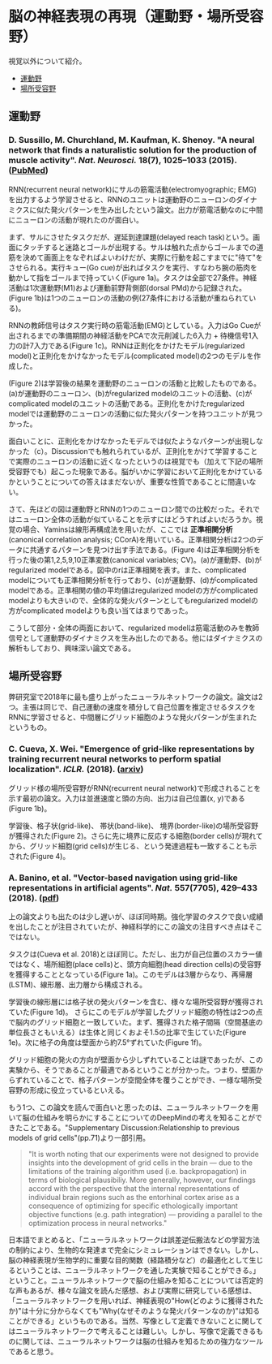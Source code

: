 # 脳の神経表現の再現（運動野・場所受容野）
視覚以外について紹介。

- [運動野](#運動野)
- [場所受容野](#場所受容野)

## 運動野
### D. Sussillo, M. Churchland, M. Kaufman, K. Shenoy. "A neural network that finds a naturalistic solution for the production of muscle activity". *Nat. Neurosci.* **18**(7), 1025–1033 (2015). ([PubMed](https://www.ncbi.nlm.nih.gov/pubmed/26075643))
RNN(recurrent neural network)にサルの筋電活動(electromyographic; EMG)を出力するよう学習させると、RNNのユニットは運動野のニューロンのダイナミクスに似た発火パターンを生み出したという論文。出力が筋電活動なのに中間にニューロンの活動が現れたのが面白い。  

まず、サルにさせたタスクだが、遅延到達課題(delayed reach task)という。画面にタッチすると迷路とゴールが出現する。サルは触れた点からゴールまでの道筋を決めて画面上をなぞればよいわけだが、実際に行動を起こすまでに"待て"をさせられる。実行キュー(Go cue)が出ればタスクを実行、すなわち腕の筋肉を動かして指をゴールまで持っていく(Figure 1a)。タスクは全部で27条件。神経活動は1次運動野(M1)および運動前野背側部(dorsal PMd)から記録された。(Figure 1b)は1つのニューロンの活動の例(27条件における活動が重ねられている)。  

RNNの教師信号はタスク実行時の筋電活動(EMG)としている。入力はGo Cueが出されるまでの準備期間の神経活動をPCAで次元削減した6入力 + 待機信号1入力の計7入力である(Figure 1c)。RNNは正則化をかけたモデル(regularized model)と正則化をかけなかったモデル(complicated model)の2つのモデルを作成した。  

(Figure 2)は学習後の結果を運動野のニューロンの活動と比較したものである。(a)が運動野のニューロン、(b)がregularized modelのユニットの活動、(c)がcomplicated modelのユニットの活動である。正則化をかけたregularized modelでは運動野のニューロンの活動に似た発火パターンを持つユニットが見つかった。  

面白いことに、正則化をかけなかったモデルでは似たようなパターンが出現しなかった（c）。Discussionでも触れられているが、正則化をかけて学習することで実際のニューロンの活動に近くなったというのは視覚でも（加えて下記の場所受容野でも）起こった現象である。脳がいかに学習において正則化をかけているかということについての答えはまだないが、重要な性質であることに間違いない。  

さて、先ほどの図は運動野とRNNの1つのニューロン間での比較だった。それではニューロン全体の活動が似ていることを示すにはどうすればよいだろうか。視覚の場合、Yaminsは線形再構成法を用いたが、ここでは **正準相関分析**(canonical correlation analysis; CCorA)を用いている。正準相関分析は2つのデータに共通するパターンを見つけ出す手法である。(Figure 4)は正準相関分析を行った後の第1,2,5,9,10正準変数(canonical variables; CV)。(a)が運動野、(b)がregularized modelである。図中のrは正準相関を表す。また、complicated modelについても正準相関分析を行っており、(c)が運動野、(d)がcomplicated modelである。正準相関の値の平均値はregularized modelの方がcomplicated modelよりも大きいので、全体的な発火パターンとしてもregularized modelの方がcomplicated modelよりも良い当てはまりであった。  

こうして部分・全体の両面において、regularized modelは筋電活動のみを教師信号として運動野のダイナミクスを生み出したのである。他にはダイナミクスの解析もしており、興味深い論文である。  

## 場所受容野
弊研究室で2018年に最も盛り上がったニューラルネットワークの論文。論文は2つ。主張は同じで、自己運動の速度を積分して自己位置を推定させるタスクをRNNに学習させると、中間層にグリッド細胞のような発火パターンが生まれたというもの。  
### C. Cueva, X. Wei. "Emergence of grid-like representations by training recurrent neural networks to perform spatial localization". *ICLR.* (2018). ([arxiv](https://arxiv.org/abs/1803.07770))
グリッド様の場所受容野がRNN(recurrent neural network)で形成されることを示す最初の論文。入力は並進速度と頭の方向、出力は自己位置(x, y)である(Figure 1b)。  

学習後、格子状(grid-like)、 帯状(band-like)、 境界(border-like)の場所受容野が獲得された(Figure 2)。さらに先に境界に反応する細胞(border cells)が現れてから、グリッド細胞(grid cells)が生じる、という発達過程も一致することも示された(Figure 4)。

### A. Banino, et al. "Vector-based navigation using grid-like representations in artificial agents". *Nat.* **557**(7705), 429–433 (2018). ([pdf](https://deepmind.com/documents/201/Vector-based%20Navigation%20using%20Grid-like%20Representations%20in%20Artificial%20Agents.pdf))
上の論文よりも出たのは少し遅いが、ほぼ同時期。強化学習のタスクで良い成績を出したことが注目されていたが、神経科学的にこの論文の注目すべき点はそこではない。  

タスクは(Cueva et al. 2018)とほぼ同じ。ただし、出力が自己位置のスカラー値ではなく、場所細胞(place cells)と、頭方向細胞(head direction cells)の受容野を獲得することとなっている(Figure 1a)。このモデルは3層からなり、再帰層(LSTM)、線形層、出力層から構成される。  

学習後の線形層には格子状の発火パターンを含む、様々な場所受容野が獲得されていた(Figure 1d)。 さらにこのモデルが学習したグリッド細胞の特性は2つの点で脳内のグリッド細胞と一致していた。まず、獲得された格子間隔（空間基底の単位長さともいえる）は生体と同じくおよそ1.5の比率で生じていた(Figure 1e)。次に格子の角度は壁面から約7.5°ずれていた(Figure 1f)。  

グリッド細胞の発火の方向が壁面から少しずれていることは謎であったが、この実験から、そうであることが最適であるということが分かった。つまり、壁面からずれていることで、格子パターンが空間全体を覆うことができ、一様な場所受容野の形成に役立っているといえる。  

もう1つ、この論文を読んで面白いと思ったのは、ニューラルネットワークを用いて脳の仕組みを明らかにすることについてのDeepMindの考えを知ることができたことである。"Supplementary Discussion:Relationship to previous models of grid cells"(pp.71)より一部引用。

> "It is worth noting that our experiments were not designed to provide insights into the development of grid cells in the brain — due to the limitations of the training algorithm used (i.e. backpropagation) in terms of biological plausibiliy. More generally, however, our findings accord with the perspective that the internal representations of individual brain regions such as the entorhinal cortex arise as a consequence of optimizing for specific ethologically important objective functions (e.g. path integration) — providing a parallel to the optimization process in neural networks."
>

日本語でまとめると、「ニューラルネットワークは誤差逆伝搬法などの学習方法の制約により、生物的な発達まで完全にシミュレーションはできない。しかし、脳の神経表現が生物学的に重要な目的関数（経路積分など）の最適化として生じるということは、ニューラルネットワークを通した実験で知ることができる。」ということ。ニューラルネットワークで脳の仕組みを知ることについては否定的な声もあるが、様々な論文を読んだ感想、および実際に研究している感想は、「ニューラルネットワークを用いれば、神経表現の"How(どのように獲得されたか)"は十分に分からなくても"Why(なぜそのような発火パターンなのか)"は知ることができる」というものである。当然、写像として定義できないことに関してはニューラルネットワークで考えることは難しい。しかし、写像で定義できるものに関しては、ニューラルネットワークは脳の仕組みを知るための強力なツールであると思う。  
